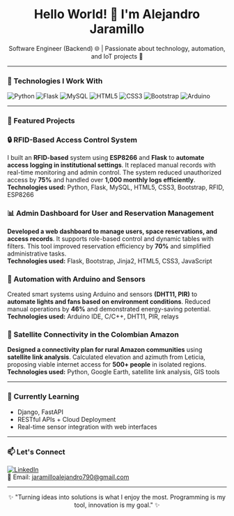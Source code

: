 <h1 align="center">Hello World! 👋 I'm Alejandro Jaramillo</h1>

<p align="center">
  Software Engineer (Backend) 🌐 | Passionate about technology, automation, and IoT projects 🔧 
</p>

---

### 🚀 Technologies I Work With

![Python](https://img.shields.io/badge/Python-3670A0?style=for-the-badge&logo=python&logoColor=white)
![Flask](https://img.shields.io/badge/Flask-000000?style=for-the-badge&logo=flask)
![MySQL](https://img.shields.io/badge/MySQL-005C84?style=for-the-badge&logo=mysql&logoColor=white)
![HTML5](https://img.shields.io/badge/HTML5-E34F26?style=for-the-badge&logo=html5&logoColor=white)
![CSS3](https://img.shields.io/badge/CSS3-1572B6?style=for-the-badge&logo=css3&logoColor=white)
![Bootstrap](https://img.shields.io/badge/Bootstrap-7952B3?style=for-the-badge&logo=bootstrap&logoColor=white)
![Arduino](https://img.shields.io/badge/Arduino-00979D?style=for-the-badge&logo=arduino&logoColor=white)

---


### 📌 Featured Projects

### 🔒 RFID-Based Access Control System  
I built an **RFID-based** system using **ESP8266** and **Flask** to **automate access logging in institutional settings**. It replaced manual records with real-time monitoring and admin control. The system reduced unauthorized access by **75%** and handled over **1,000 monthly logs efficiently**.  
**Technologies used:** Python, Flask, MySQL, HTML5, CSS3, Bootstrap, RFID, ESP8266

### 📊 Admin Dashboard for User and Reservation Management  
**Developed a web dashboard to manage users, space reservations, and access records**. It supports role-based control and dynamic tables with filters. This tool improved reservation efficiency by **70%** and simplified administrative tasks.  
**Technologies used:** Flask, Bootstrap, Jinja2, HTML5, CSS3, JavaScript

### 🤖 Automation with Arduino and Sensors  
Created smart systems using Arduino and sensors **(DHT11, PIR)** to **automate lights and fans based on environment conditions**. Reduced manual operations by **46%** and demonstrated energy-saving potential.  
**Technologies used:** Arduino IDE, C/C++, DHT11, PIR, relays

### 📡 Satellite Connectivity in the Colombian Amazon  
**Designed a connectivity plan for rural Amazon communities** using **satellite link analysis**. Calculated elevation and azimuth from Leticia, proposing viable internet access for **500+ people** in isolated regions.  
**Technologies used:** Python, Google Earth, satellite link analysis, GIS tools


---

### 🌱 Currently Learning

- Django, FastAPI
- RESTful APIs + Cloud Deployment
- Real-time sensor integration with web interfaces

---

### 📫 Let's Connect

[![LinkedIn](https://img.shields.io/badge/LinkedIn-0077B5?style=flat&logo=linkedin&logoColor=white)](https://www.linkedin.com/in/ajaramilloroldan/)  
📧 Email: jaramilloalejandro790@gmail.com

---

<p align="center">✨ "Turning ideas into solutions is what I enjoy the most. Programming is my tool, innovation is my goal." ✨</p>
